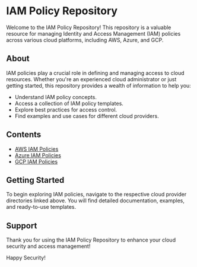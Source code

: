 # IAM Policy Repository

Welcome to the IAM Policy Repository! This repository is a valuable resource for managing Identity and Access Management (IAM) policies across various cloud platforms, including AWS, Azure, and GCP.

## About

IAM policies play a crucial role in defining and managing access to cloud resources. Whether you're an experienced cloud administrator or just getting started, this repository provides a wealth of information to help you:

- Understand IAM policy concepts.
- Access a collection of IAM policy templates.
- Explore best practices for access control.
- Find examples and use cases for different cloud providers.

## Contents

- [AWS IAM Policies](aws/)
- [Azure IAM Policies](azure/)
- [GCP IAM Policies](gcp/)

## Getting Started

To begin exploring IAM policies, navigate to the respective cloud provider directories linked above. You will find detailed documentation, examples, and ready-to-use templates.

## Support

Thank you for using the IAM Policy Repository to enhance your cloud security and access management!

Happy Security!
